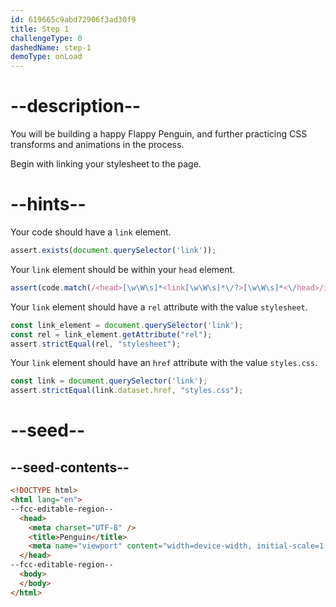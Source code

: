 ```yaml
---
id: 619665c9abd72906f3ad30f9
title: Step 1
challengeType: 0
dashedName: step-1
demoType: onLoad
---
```


# --description--

You will be building a happy Flappy Penguin, and further practicing CSS transforms and animations in the process.

Begin with linking your stylesheet to the page.

# --hints--

Your code should have a `link` element.

```js
assert.exists(document.querySelector('link'));
```

Your `link` element should be within your `head` element.

```js
assert(code.match(/<head>[\w\W\s]*<link[\w\W\s]*\/?>[\w\W\s]*<\/head>/i));
```

Your `link` element should have a `rel` attribute with the value `stylesheet`.

```js
const link_element = document.querySelector('link');
const rel = link_element.getAttribute("rel");
assert.strictEqual(rel, "stylesheet");
```

Your `link` element should have an `href` attribute with the value `styles.css`.

```js
const link = document.querySelector('link');
assert.strictEqual(link.dataset.href, "styles.css");
```

# --seed--

## --seed-contents--

```html
<!DOCTYPE html>
<html lang="en">
--fcc-editable-region--
  <head>
    <meta charset="UTF-8" />
    <title>Penguin</title>
    <meta name="viewport" content="width=device-width, initial-scale=1.0" />
  </head>
--fcc-editable-region--
  <body>
  </body>
</html>
```

```css

```
